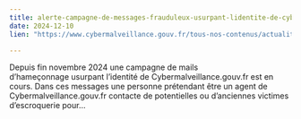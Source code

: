 ```yaml
---
title: alerte-campagne-de-messages-frauduleux-usurpant-lidentite-de-cybermalveillance-gouv-fr-202412
date: 2024-12-10
lien: "https://www.cybermalveillance.gouv.fr/tous-nos-contenus/actualites/alerte-campagne-de-messages-frauduleux-usurpant-lidentite-de-cybermalveillance-gouv-fr-202412"

---
```


Depuis fin novembre 2024
une campagne de mails d’hameçonnage usurpant l’identité de Cybermalveillance.gouv.fr est en cours. Dans ces messages
une personne prétendant être un agent de Cybermalveillance.gouv.fr contacte de potentielles ou d’anciennes victimes d’escroquerie pour…
